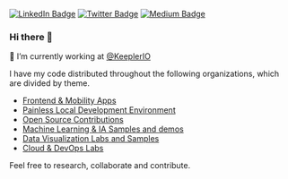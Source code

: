 [![LinkedIn Badge](https://img.shields.io/badge/LinkedIn-blue?logo=Linkedin&logoColor=blue&labelColor=white)](https://www.linkedin.com/in/manueleusebiodepazcarmona/)
[![Twitter Badge](https://img.shields.io/badge/Twitter-blue?logo=twitter&logoColor=white&link=https://twitter.com/@manueldepaz)](https://twitter.com/@manueldepaz)
[![Medium Badge](https://img.shields.io/badge/Medium-black?logo=Medium&logoColor=Red&labelColor=black)](https://www.medium.com/@manueldepaz)

### Hi there 👋

🔭 I’m currently working at [@KeeplerIO](https://github.com/KeeplerIO)

I have my code distributed throughout the following organizations, which are divided by theme.
 
* [Frontend & Mobility Apps](https://github.com/Mobile-hub)
* [Painless Local Development Environment](https://github.com/painless-local-development)
* [Open Source Contributions](https://github.com/open-source-purposals)
* [Machine Learning & IA Samples and demos](https://github.com/Machine-Learning-Labs)
* [Data Visualization Labs and Samples](https://github.com/Data-Viz-Labs)
* [Cloud & DevOps Labs](https://github.com/Cloud-DevOps-Labs)

<!-- thanks to: https://gfycat.com/eminentunfinisheddobermanpinscher-windows-10-animated-wallpaper-video-wallpapers -->

Feel free to research, collaborate and contribute.
